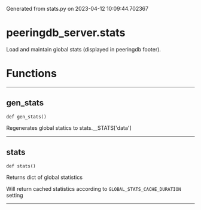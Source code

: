 Generated from stats.py on 2023-04-12 10:09:44.702367

# peeringdb_server.stats

Load and maintain global stats (displayed in peeringdb footer).

# Functions
---

## gen_stats
`def gen_stats()`

Regenerates global statics to stats.__STATS['data']

---
## stats
`def stats()`

Returns dict of global statistics

Will return cached statistics according to `GLOBAL_STATS_CACHE_DURATION` setting

---
